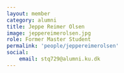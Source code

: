 ```yaml
---
layout: member
category: alumni
title: Jeppe Reimer Olsen
image: jeppereimerolsen.jpg
role: Former Master Student
permalink: 'people/jeppereimerolsen'
social:
    email: stq729@alumni.ku.dk
---
```

